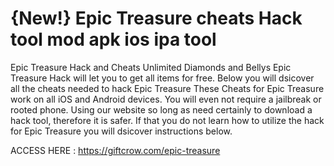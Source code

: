 # {New!} Epic Treasure cheats Hack tool mod apk ios ipa tool

Epic Treasure Hack and Cheats Unlimited Diamonds and Bellys Epic Treasure Hack will let you to get all items for free. Below you will dsicover all the cheats needed to hack Epic Treasure These Cheats for Epic Treasure work on all iOS and Android devices. You will even not require a jailbreak or rooted phone. Using our website so long as need certainly to download a hack tool, therefore it is safer. If that you do not learn how to utilize the hack for Epic Treasure you will dsicover instructions below.

ACCESS HERE : https://giftcrow.com/epic-treasure
